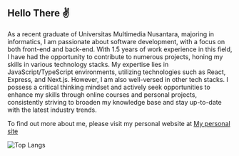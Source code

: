 
<!-- ![Top Langs](https://github-readme-stats.vercel.app/api/top-langs/?username=najimRizky&layout=compact&theme=dark) -->



## Hello There ✌

As a recent graduate of Universitas Multimedia Nusantara, majoring in informatics, I am passionate about software development, with a focus on both front-end and back-end. With 1.5 years of work experience in this field, I have had the opportunity to contribute to numerous projects, honing my skills in various technology stacks. My expertise lies in JavaScript/TypeScript environments, utilizing technologies such as React, Express, and Next.js. However, I am also well-versed in other tech stacks. I possess a critical thinking mindset and actively seek opportunities to enhance my skills through online courses and personal projects, consistently striving to broaden my knowledge base and stay up-to-date with the latest industry trends.

To find out more about me, please visit my personal website at <a href="https://najim-rizky.com" target="_blank">My personal site</a>



<!--   ![](https://komarev.com/ghpvc/?username=najimRizky&color=red) <br/> -->
  ![Top Langs](https://github-readme-stats.vercel.app/api/top-langs/?username=najimRizky&layout=compact&theme=gruvbox) <br/>
<!--   ![Anurag's GitHub stats](https://github-readme-stats.vercel.app/api?username=najimRizky&hide=contribs,prs&theme=gruvbox)   -->
